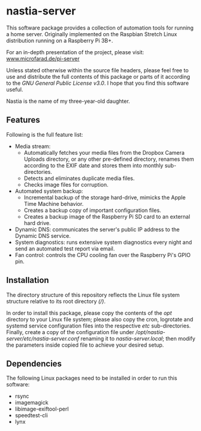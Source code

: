 # nastia-server

This software package provides a collection of automation tools for running a home server. Originally implemented on the Raspbian Stretch Linux distribution running on a Raspberry Pi 3B+.

For an in-depth presentation of the project, please visit: www.microfarad.de/pi-server

Unless stated otherwise within the source file headers, please feel free to use and distribute the full contents of this package or parts of it according to the _GNU General Public License v3.0_. I hope that you find this software useful.

Nastia is the name of my three-year-old daughter.

## Features

Following is the full feature list:

* Media stream: 
  * Automatically fetches your media files from the Dropbox Camera Uploads directory, or any other pre-defined directory, renames them according to the EXIF date and stores them into monthly sub-directories. 
  * Detects and eliminates duplicate media files.
  * Checks image files for corruption.
* Automated system backup:
  * Incremental backup of the storage hard-drive, mimicks the Apple Time Machine behavior.
  * Creates a backup copy of important configuration files.
  * Creates a backup image of the Raspberry Pi SD card to an external hard drive.
* Dynamic DNS: communicates the server's public IP address to the Dynamic DNS service.
* System diagnostics: runs extensive system diagnostics every night and send an automated test report via email.
* Fan control: controls the CPU cooling fan over the Raspberry Pi's GPIO pin.

## Installation

The directory structure of this repository reflects the Linux file system structure relative to its root directory _(/)_.

In order to install this package, please copy the contents of the _opt_ directory to your Linux file system; please also copy the cron, logrotate and systemd service configuration files into the respective _etc_ sub-directories. Finally, create a copy of the configuration file under _/opt/nastia-server/etc/nastia-server.conf_ renaming it to _nastia-server.local_; then modify the parameters inside copied file to achieve your desired setup.

## Dependencies

The following Linux packages need to be installed in order to run this software:

* rsync
* imagemagick
* libimage-exiftool-perl
* speedtest-cli
* lynx
